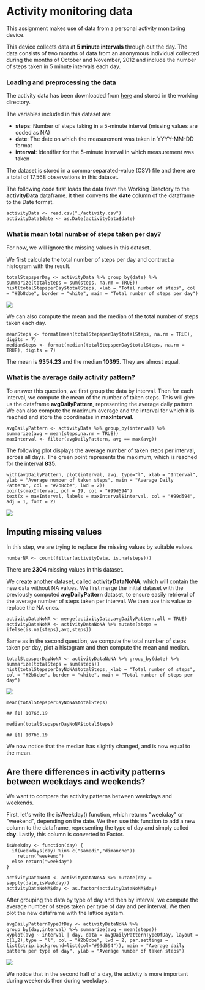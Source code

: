 Activity monitoring data
========================

This assignment makes use of data from a personal activity monitoring
device.

This device collects data at **5 minute intervals** through out the day.
The data consists of two months of data from an anonymous individual
collected during the months of October and November, 2012 and include
the number of steps taken in 5 minute intervals each day.

### Loading and preprocessing the data

The activity data has been downloaded from
[here](https://d396qusza40orc.cloudfront.net/repdata%2Fdata%2Factivity.zip)
and stored in the working directory.

The variables included in this dataset are:

-   **steps**: Number of steps taking in a 5-minute interval (missing
    values are coded as NA)
-   **date**: The date on which the measurement was taken in YYYY-MM-DD
    format
-   **interval**: Identifier for the 5-minute interval in which
    measurement was taken

The dataset is stored in a comma-separated-value (CSV) file and there
are a total of 17,568 observations in this dataset.

The following code first loads the data from the Working Directory to
the **activityData** dataframe. It then converts the **date** column of
the dataframe to the Date format.

    activityData <- read.csv("./activity.csv")
    activityData$date <- as.Date(activityData$date)

### What is mean total number of steps taken per day?

For now, we will ignore the missing values in this dataset.

We first calculate the total number of steps per day and contruct a
histogram with the result.

    totalStepsperDay <- activityData %>% group_by(date) %>% summarize(totalSteps = sum(steps, na.rm = TRUE))
    hist(totalStepsperDay$totalSteps, xlab = "Total number of steps", col = "#2b8cbe", border = "white", main = "Total number of steps per day")

![](PA1_template_files/figure-markdown_strict/unnamed-chunk-1-1.png)

We can also compute the mean and the median of the total number of steps
taken each day.

    meanSteps <- format(mean(totalStepsperDay$totalSteps, na.rm = TRUE), digits = 7)
    medianSteps <- format(median(totalStepsperDay$totalSteps, na.rm = TRUE), digits = 7)

The mean is **9354.23** and the median **10395**. They are almost equal.

### What is the average daily activity pattern?

To answer this question, we first group the data by interval. Then for
each interval, we compute the mean of the number of taken steps. This
will give us the dataframe **avgDailyPattern**, representing the average
daily pattern. We can also compute the maximum average and the interval
for which it is reached and store the coordinates in **maxInterval**.

    avgDailyPattern <- activityData %>% group_by(interval) %>% summarize(avg = mean(steps,na.rm = TRUE))
    maxInterval <- filter(avgDailyPattern, avg == max(avg))

The following plot displays the average number of taken steps per
interval, across all days. The green point represents the maximum, which
is reached for the interval **835**.

    with(avgDailyPattern, plot(interval, avg, type="l", xlab = "Interval", ylab = "Average number of taken steps", main = "Average Daily Pattern", col = "#2b8cbe", lwd = 2))
    points(maxInterval, pch = 19, col = "#99d594")
    text(x = maxInterval, labels = maxInterval$interval, col = "#99d594", adj = 1, font = 2)

![](PA1_template_files/figure-markdown_strict/unnamed-chunk-4-1.png)

Imputing missing values
-----------------------

In this step, we are trying to replace the missing values by suitable
values.

    numberNA <- count(filter(activityData, is.na(steps)))

There are **2304** missing values in this dataset.

We create another dataset, called **activityDataNoNA**, which will
contain the new data without NA values. We first merge the initial
dataset with the previously computed **avgDailyPattern** dataset, to
ensure easily retrieval of the average number of steps taken per
interval. We then use this value to replace the NA ones.

    activityDataNoNA <- merge(activityData,avgDailyPattern,all = TRUE)
    activityDataNoNA <- activityDataNoNA %>% mutate(steps = ifelse(is.na(steps),avg,steps))

Same as in the second question, we compute the total number of steps
taken per day, plot a histogram and then compute the mean and median.

    totalStepsperDayNoNA <- activityDataNoNA %>% group_by(date) %>% summarize(totalSteps = sum(steps))
    hist(totalStepsperDayNoNA$totalSteps, xlab = "Total number of steps", col = "#2b8cbe", border = "white", main = "Total number of steps per day")

![](PA1_template_files/figure-markdown_strict/unnamed-chunk-7-1.png)

    mean(totalStepsperDayNoNA$totalSteps)

    ## [1] 10766.19

    median(totalStepsperDayNoNA$totalSteps)

    ## [1] 10766.19

We now notice that the median has slightly changed, and is now equal to
the mean.

Are there differences in activity patterns between weekdays and weekends?
-------------------------------------------------------------------------

We want to compare the activity patterns between weekdays and weekends.

First, let's write the isWeekday() function, which returns "weekday" or
"weekend", depending on the date. We then use this function to add a new
column to the dataframe, representing the type of day and simply called
**day**. Lastly, this column is converted to Factor.

    isWeekday <- function(day) {
      if(weekdays(day) %in% c("samedi","dimanche")) 
        return("weekend") 
      else return("weekday")
    }

    activityDataNoNA <- activityDataNoNA %>% mutate(day = sapply(date,isWeekday))
    activityDataNoNA$day <- as.factor(activityDataNoNA$day)

After grouping the data by type of day and then by interval, we compute
the average number of steps taken per type of day and per interval. We
then plot the new dataframe with the lattice system.

    avgDailyPatternTypeOfDay <- activityDataNoNA %>% group_by(day,interval) %>% summarize(avg = mean(steps))
    xyplot(avg ~ interval | day, data = avgDailyPatternTypeOfDay, layout = c(1,2),type = "l", col = "#2b8cbe", lwd = 2, par.settings = list(strip.background=list(col="#99d594")), main = "Average daily pattern per type of day", ylab = "Average number of taken steps")

![](PA1_template_files/figure-markdown_strict/unnamed-chunk-9-1.png)

We notice that in the second half of a day, the activity is more
important during weekends then during weekdays.
